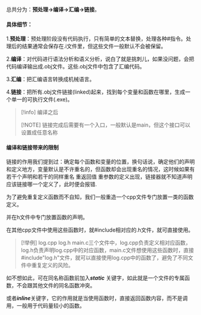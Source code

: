 总共分为：**预处理->编译->汇编->链接**。

#### 具体细节：

1.**预处理**：预处理阶段没有代码执行，只有简单的文本替换，处理各种#指令。处理后的结果通常会保存在.i文件里，但这些文件一般默认不会被保留。

 2.**编译**：对代码进行语法分析和语义分析，说白了就是挑刺儿，如果没问题，会把代码编译输出成.obj文件。这些.obj文件中包含了汇编代码。

3.**汇编**：把汇编语言转换成机械语言。

4.**链接**：把所有.obj文件链接(linked)起来，找到每个变量和函数在哪里，生成一个单一的可执行文件(.exe)。

> [!info] 编译之后
> 
> [!NOTE]
> 链接完成后需要有一个入口，一般默认是main，但这个接口可以设置成任意名称








#### 编译和链接带来的限制
  链接的作用我们提到过：确定每个函数和变量的位置，换句话说，确定他们的声明和定义地方，变量默认是不许重名的，但函数却会出现重名的情况，这时候如果有若干个声明和若干的同样重名 重返回值 重参数的定义出现，链接器就不知道声明应该链接哪一个定义了，此时便会报错.
  
为了避免重复定义函数而不自知，我们一般重造一个cpp文件专门放置一类的函数定义。

并在h文件中专门放置函数的声明。

在其他cpp文件中使用这些函数时，就#include相对应的.h文件，就可直接使用。

> [!举例]
> log.cpp log.h  main.c三个文件中，log.cpp负责定义相对应函数，log.h负责声明log.cpp中的对应函数，main.c文件想使用这些函数时，直接 #include"log.h"文件，就可以直接使用log.cpp中的函数了，避免了不同文件中重复定义的风险。

如不想如此，可在同名称函数前加入***static*** 关键字，如此就是一个文件的专属函数，不会跟其他文件的同名函数冲突。

或者***inline***关键字，它的作用就是当使用函数时，直接返回函数内容，而不是调用，一般用于代码量较小的函数。



